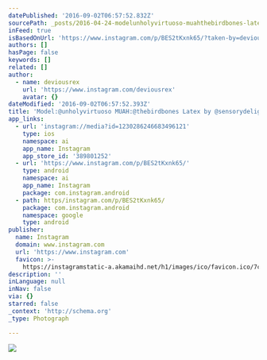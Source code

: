 ```yaml
---
datePublished: '2016-09-02T06:57:52.832Z'
sourcePath: _posts/2016-04-24-modelunholyvirtuoso-muahthebirdbones-latex-by-sensoryde.md
inFeed: true
isBasedOnUrl: 'https://www.instagram.com/p/BES2tKxnk65/?taken-by=deviousrex&hl=en'
authors: []
hasPage: false
keywords: []
related: []
author:
  - name: deviousrex
    url: 'https://www.instagram.com/deviousrex'
    avatar: {}
dateModified: '2016-09-02T06:57:52.393Z'
title: 'Model:@unholyvirtuoso MUAH:@thebirdbones Latex by @sensorydelightlatex'
app_links:
  - url: 'instagram://media?id=1230286246683496121'
    type: ios
    namespace: ai
    app_name: Instagram
    app_store_id: '389801252'
  - url: 'https://www.instagram.com/p/BES2tKxnk65/'
    type: android
    namespace: ai
    app_name: Instagram
    package: com.instagram.android
  - path: https/instagram.com/p/BES2tKxnk65/
    package: com.instagram.android
    namespace: google
    type: android
publisher:
  name: Instagram
  domain: www.instagram.com
  url: 'https://www.instagram.com'
  favicon: >-
    https://instagramstatic-a.akamaihd.net/h1/images/ico/favicon.ico/7cdab0872b15.ico
description: ''
inLanguage: null
inNav: false
via: {}
starred: false
_context: 'http://schema.org'
_type: Photograph

---
```

![](https://s3-us-west-2.amazonaws.com/the-grid-img/p/c7d1878fd187ddaa7a2bff13a1605e723d029b9f.jpg)